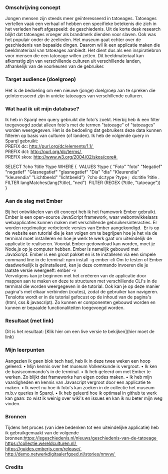 ### Omschrijving concept
Jongen mensen zijn steeds meer geïnteresseerd in tatoeages. Tatoeages vertellen vaak een verhaal of hebben een specifieke betekenis die zich in het verleden heeft afgespeeld: de geschiedenis. Uit de korte desk research blijkt dat tatoeages vroeger als brandmerk dienden voor slaven. Ook was het populair onder de zeelieden. Het museum gaat echter over de geschiedenis van bepaalde dingen. Daarom wil ik een applicatie maken die beeldmateriaal van tatoeages aanbiedt. Het dient dus als een inspiratiebron voor mensen die een tatoeage willen zetten. Dit beeldmateriaal kan afkomstig zijn van verschillende culturen uit verschillende landen, afhankelijk van de voorkeuren van de gebruiker. <br>

### Target audience (doelgroep)
Het is de bedoeling om een nieuwe (jonge) doelgroep aan te spreken die geïnteresseerd zijn in unieke tatoeages van verschillende culturen.

### Wat haal ik uit mijn database?
Ik heb in Sparql een query gebruikt die foto's zoekt. Hierbij heb ik een filter toegevoegd zodat alleen foto's met de termen "tatoeage" of "tatoeages" worden weergegeven. Het is de bedoeling dat gebruikers deze data kunnen filteren op basis van culturen (of landen). Ik heb de volgende query in Sparql gebruikt: <br>
PREFIX dc: http://purl.org/dc/elements/1.1/ <br>
PREFIX dct: http://purl.org/dc/terms/ <br>
PREFIX skos: http://www.w3.org/2004/02/skos/core# <br>

SELECT ?cho ?title ?type WHERE { 
VALUES ?type { "Foto" "foto" "Negatief" "negatief" "Glasnegatief" "glasnegatief" "Dia" "dia" "Kleurendia" "kleurendia" "Lichtbeeld" "lichtbeeld"} 
?cho dc:type ?type ; 
dc:title ?title . 
FILTER langMatches(lang(?title), "ned") 
FILTER (REGEX (?title, "tatoeage")) 
}

### Aan de slag met Ember
Bij het ontwikkelen van dit concept heb ik het framework Ember gebruikt. Ember is een open-source JavaScript framework, waar webontwikkelaars webapplicaties kunnen maken met verschillende gebruikersinteracties. Er worden regelmatige verbeterde versies van Ember aangekondigd. 
Er is op de website een tutorial die je kan volgen om te begrijpen hoe je het via de terminal moet installeren en hoe je werk te werk gaat om uiteindelijk de applicatie te realiseren. Voordat Ember gedownload kan worden, moet je Node.js op je computer hebben. Ember is namelijk gebouwd met JavaScript. Ember is een groot pakket en is te installeren via een simpele command line in de terminal:
npm install -g ember-cli
Om te testen of Ember daadwerkelijk is geïnstalleerd, kan je deze commando invoeren die je laatste versie weergeeft:
ember -v <br>
Vervolgens kan je beginnen met het creëeren van de applicatie door mappen aan te maken en deze te structuren met verschillende CLI's in de terminal die worden weergegeven in de tutorial. Ook kan je op deze manier pagina's met elkaar verbinden (routes), zodat de gebruiker kan navigeren. Tenslotte wordt er in de tutorial gefocust op de inhoud van de pagina's (html, css & javascript). Zo kunnen er componenten gebouwd worden en kunnen er bepaalde functionaliteiten toegevoegd worden.

### Resultaat (met link)
Dit is het resultaat:
[Klik hier om een live versie te bekijken](hier moet de link)

### Mijn leerpunten
Aangezien ik geen blok tech had, heb ik in deze twee weken een hoop geleerd:
•	Mijn kennis over het museum Volkenkunde is vergroot.
•	Ik ken de basiscommando's in de terminal.
•	Ik heb geleerd om met Ember te werken. Zo blijkt dat frameworks hun eigen codes maken.
•	Ik heb mijn vaardigheden en kennis van Javascript vergroot door een applicatie te maken.
•	Ik weet nu hoe ik foto's kan zoeken in de collectie het museum m.b.v queries in Sparql.
•	Ik heb geleerd hoe ik optimaal in github te werk kan gaan: zo wist ik weinig over wiki's en issues en kan ik nu beter mijn weg vinden.

### Bronnen
Tijdens het proces (van idee bedenken tot een uiteindelijke applicatie) heb ik gebruikgemaakt van de volgende bronnen:https://isgeschiedenis.nl/nieuws/geschiedenis-van-de-tatoeage <br>
https://collectie.wereldculturen.nl/ <br>
https://guides.emberjs.com/release/ <br>
http://demo.netwerkdigitaalerfgoed.nl/stories/nmvw/ <br>

### Credits

